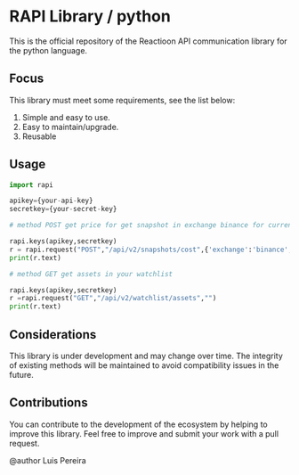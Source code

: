 # RAPI Library / python

This is the official repository of the Reactioon API communication library for the python language.

## Focus

This library must meet some requirements, see the list below:

1. Simple and easy to use.
2. Easy to maintain/upgrade.
3. Reusable

## Usage

```python
import rapi

apikey={your-api-key}
secretkey={your-secret-key}

# method POST get price for get snapshot in exchange binance for currency usdt 

rapi.keys(apikey,secretkey)
r = rapi.request("POST","/api/v2/snapshots/cost",{'exchange':'binance','currency':'USDT'})
print(r.text)

# method GET get assets in your watchlist

rapi.keys(apikey,secretkey)
r =rapi.request("GET","/api/v2/watchlist/assets","")
print(r.text)
```

## Considerations
This library is under development and may change over time. The integrity of existing methods will be maintained to avoid compatibility issues in the future.

## Contributions
You can contribute to the development of the ecosystem by helping to improve this library. Feel free to improve and submit your work with a pull request.


@author Luis Pereira

